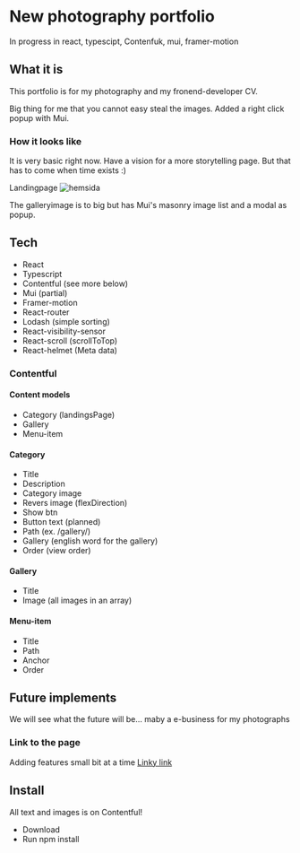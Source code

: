# New photography portfolio

In progress in react, typescipt, Contenfuk, mui, framer-motion

## What it is

This portfolio is for my photography and my fronend-developer CV.

Big thing for me that you cannot easy steal the images.
Added a right click popup with Mui.

### How it looks like
It is very basic right now. Have a vision for a more storytelling page.
But that has to come when time exists :)

Landingpage
![hemsida](https://user-images.githubusercontent.com/70426543/168445983-74d3308d-5c12-42ea-94a7-05bfa2d34836.png)

The galleryimage is to big but has Mui's masonry image list and a modal as popup.

## Tech
- React
- Typescript
- Contentful (see more below)
- Mui (partial)
- Framer-motion
- React-router
- Lodash (simple sorting)
- React-visibility-sensor
- React-scroll (scrollToTop)
- React-helmet (Meta data)

### Contentful

#### Content models
- Category (landingsPage)
- Gallery
- Menu-item

#### Category
- Title
- Description
- Category image
- Revers image (flexDirection)
- Show btn
- Button text (planned)
- Path (ex. /gallery/<name>)
- Gallery (english word for the gallery)
- Order (view order)
  
#### Gallery
- Title
- Image (all images in an array)
  
#### Menu-item
- Title
- Path
- Anchor
- Order

## Future implements

We will see what the future will be... maby a e-business for my photographs

### Link to the page
Adding features small bit at a time
[Linky link](https://www.nicklasholmqvist.se/)

## Install
All text and images is on Contentful!

- Download
- Run npm install
